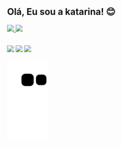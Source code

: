 ## Olá, Eu sou a katarina! 😊
 <div>
  <a href="https://github.com/katarinamai">
  <img height="180em" src="https://github-readme-stats.vercel.app/api?username=katarinamai&show_icons=true&theme=dracula&include_all_commits=true&count_private=true"/>
  <img height="180em" src="https://github-readme-stats.vercel.app/api/top-langs/?username=katarinamai&layout=compact&langs_count=7&theme=dracula"/>
</div>
 
  ##
 
<div> 
  <a href="https://instagram.com/katarinamaai" target="_blank"><img src="https://img.shields.io/badge/-Instagram-%23E4405F?style=for-the-badge&logo=instagram&logoColor=white" target="_blank"></a>
  <a href = "mailto:katarinamassakoinoue@gmail.com"><img src="https://img.shields.io/badge/-Gmail-%23333?style=for-the-badge&logo=gmail&logoColor=white" target="_blank"></a>
  <a href="https://www.linkedin.com/in/kainoue" target="_blank"><img src="https://img.shields.io/badge/-LinkedIn-%230077B5?style=for-the-badge&logo=linkedin&logoColor=white" target="_blank"></a> 
 
  ![Snake animation](https://github.com/katarinamai/katarinamai/blob/output/github-contribution-grid-snake.svg)
 
</div>
